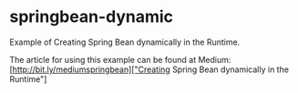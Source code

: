 # springbean-dynamic
Example of Creating Spring Bean dynamically in the Runtime.

The article for using this example can be found at Medium: [http://bit.ly/mediumspringbean]["Creating Spring Bean dynamically in the Runtime"]
